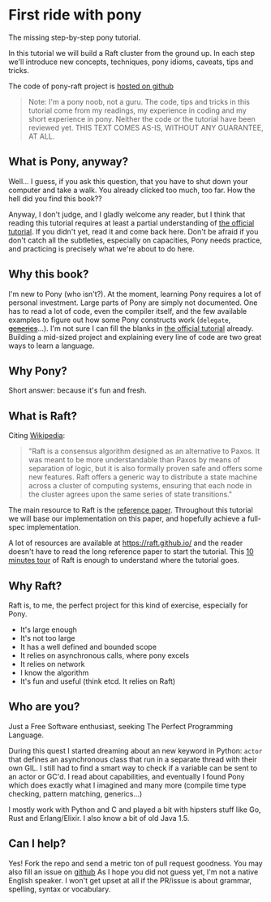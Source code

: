 # First ride with pony

The missing step-by-step pony tutorial.

In this tutorial we will build a Raft cluster from the ground up. In each step
we'll introduce new concepts, techniques, pony idioms, caveats, tips and tricks.

The code of pony-raft project is [hosted on github](https://github.com/lisael/pony-raft)

> Note: I'm a pony noob, not a guru. The code, tips and tricks in this tutorial
> come from my readings, my experience in coding and my short experience
> in pony. Neither the code or the tutorial have been reviewed yet. THIS TEXT
> COMES AS-IS, WITHOUT ANY GUARANTEE, AT ALL.

## What is Pony, anyway?

Well... I guess, if you ask this question, that you have to shut down your computer
and take a walk. You already clicked too much, too far. How the hell did you find this
book??

Anyway, I don't judge, and I gladly welcome any reader, but I think that reading
this tutorial requires at least a partial understanding of [the official
tutorial](http://tutorial.ponylang.org/). If you didn't yet, read it and come back
here. Don't be afraid if you don't catch all the subtleties, especially on
capacities, Pony needs practice, and practicing is precisely what we're about to
do here.

## Why this book?

I'm new to Pony (who isn't?). At the moment, learning Pony requires a lot of
personal investment. Large parts of Pony are simply not documented. One has to
read a lot of code, even the compiler itself, and the few available examples to
figure out how some Pony constructs work (`delegate`,
[~~generics~~](http://tutorial.ponylang.org/generics/ "Thanks @doublec")...).
I'm not sure I can fill the blanks in [the official
tutorial](http://tutorial.ponylang.org/) already. Building a mid-sized project
and explaining every line of code are two great ways to learn a language.

## Why Pony?

Short answer: because it's fun and fresh.

## What is Raft?

Citing [Wikipedia](https://en.wikipedia.org/wiki/Raft_%28computer_science%29):

> "Raft is a consensus algorithm designed as an alternative to Paxos. It was
> meant to be more understandable than Paxos by means of separation of logic, but
> it is also formally proven safe and offers some new features. Raft offers a
> generic way to distribute a state machine across a cluster of computing
> systems, ensuring that each node in the cluster agrees upon the same series of
> state transitions."

The main resource to Raft is the [reference
paper](https://ramcloud.stanford.edu/wiki/download/attachments/11370504/raft.pdf).
Throughout this tutorial we will base our implementation on this paper, and
hopefully achieve a full-spec implementation.

A lot of resources are available at https://raft.github.io/ and the reader
doesn't have to read the long reference paper to start the tutorial. This [10
minutes tour](http://thesecretlivesofdata.com/raft/) of Raft is enough to
understand where the tutorial goes.

## Why Raft?

Raft is, to me, the perfect project for this kind of exercise, especially for
Pony.

* It's large enough
* It's not too large
* It has a well defined and bounded scope
* It relies on asynchronous calls, where pony excels
* It relies on network
* I know the algorithm
* It's fun and useful (think etcd. It relies on Raft)

## Who are you?

Just a Free Software enthusiast, seeking The Perfect Programming Language.

During this quest I started dreaming about an new keyword in Python: `actor`
that defines an asynchronous class that run in a separate thread with their own
GIL. I still had to find a smart way to check if a variable can be sent to an
actor or GC'd. I read about capabilities, and eventually I found Pony which
does exactly what I imagined and many more (compile time type checking, pattern
matching, generics...)

I mostly work with Python and C and played a bit with hipsters stuff like Go,
Rust and Erlang/Elixir. I also know a bit of old Java 1.5.

## Can I help?

Yes! Fork the repo and send a metric ton of pull request goodness. You may also
fill an issue on [github](https://github.com/lisael/first-ride-with-pony) As I
hope you did not guess yet, I'm not a native English speaker. I won't get upset
at all if the PR/issue is about grammar, spelling, syntax or vocabulary.
